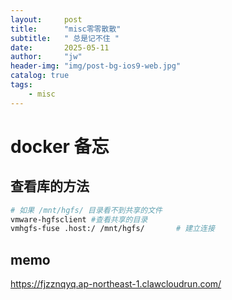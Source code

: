 ```yaml
---
layout:     post
title:      "misc零零散散"
subtitle:   " 总是记不住 "
date:       2025-05-11 
author:     "jw"
header-img: "img/post-bg-ios9-web.jpg"
catalog: true
tags:
    - misc
---
```



# docker 备忘

## 查看库的方法

```bash
# 如果 /mnt/hgfs/ 目录看不到共享的文件
vmware-hgfsclient #查看共享的目录
vmhgfs-fuse .host:/ /mnt/hgfs/       # 建立连接
```

## memo
https://fjzznqyq.ap-northeast-1.clawcloudrun.com/


